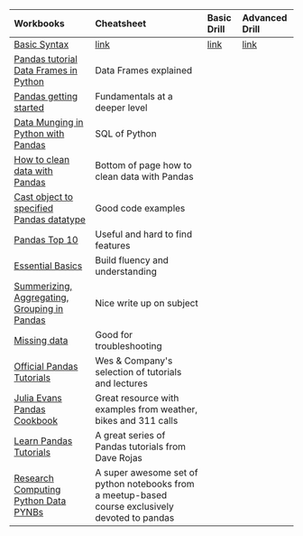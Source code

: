 
|Workbooks | Cheatsheet|Basic Drill|Advanced Drill|
|:-------|:-----|:-----|:-----|
|[Basic Syntax]((https://github.com/Morrisdata/DS/blob/master/02_Dev_environment_basic_python/PD01Unit01a_Worksheet.py))|[link](https://github.com/Morrisdata/DS/blob/master/02_Dev_environment_basic_python/PD01Unit01b_Cheatsheet.py)|[link](https://github.com/Morrisdata/DS/blob/master/02_Dev_environment_basic_python/PD01Unit01c_Drill_Basic.py)|[link](https://github.com/Morrisdata/DS/blob/master/02_Dev_environment_basic_python/PD01Unit01d_Drill_Advanced.py)|[Basic Math, 3 Value Logic](https://github.com/Morrisdata/DS/blob/master/02_Dev_environment_basic_python/PD01Unit02a_Worksheet.py)|[link](https://github.com/Morrisdata/DS/blob/master/02_Dev_environment_basic_python/PD01Unit02b_Cheatsheet.py)|[link](https://github.com/Morrisdata/DS/blob/master/02_Dev_environment_basic_python/PD01Unit02c_Drill_Basic.py)|[link](not available)|
|[Pandas tutorial Data Frames in Python](https://www.datacamp.com/community/tutorials/pandas-tutorial-dataframe-python)| Data Frames explained|
|[Pandas getting started](https://pandas.pydata.org/pandas-docs/stable/getting_started/tutorials.html)|Fundamentals at a deeper level|
|[Data Munging in Python with Pandas](https://pandas.pydata.org/pandas-docs/stable/getting_started/tutorials.html)|SQL of Python|
|[How to clean data with Pandas](https://pandas.pydata.org/pandas-docs/stable/getting_started/tutorials.html)| Bottom of page how to clean data with Pandas|
|[Cast object to specified Pandas datatype](https://pandas.pydata.org/pandas-docs/stable/reference/api/pandas.Series.astype.html)|Good code examples|
|[Pandas Top 10](http://manishamde.github.io/blog/2013/03/07/pandas-and-python-top-10/)| Useful and hard to find features |
|[Essential Basics](https://pandas.pydata.org/pandas-docs/stable/getting_started/basics.html)| Build fluency and understanding|
|[Summerizing, Aggregating, Grouping in Pandas](https://www.shanelynn.ie/summarising-aggregation-and-grouping-data-in-python-pandas/)| Nice write up on subject|
|[Missing data](https://chrisalbon.com/python/data_wrangling/pandas_missing_data/)|Good for troubleshooting|
|[Official Pandas Tutorials](http://pandas.pydata.org/pandas-docs/stable/tutorials.html) | Wes & Company's selection of tutorials and lectures|
|[Julia Evans Pandas Cookbook](https://github.com/jvns/pandas-cookbook) | Great resource with examples from weather, bikes and 311 calls|
|[Learn Pandas Tutorials](https://bitbucket.org/hrojas/learn-pandas) | A great series of Pandas tutorials from Dave Rojas|
|[Research Computing Python Data PYNBs](https://github.com/ResearchComputing/Meetup-Fall-2013/tree/master/python) | A super awesome set of python notebooks from a meetup-based course exclusively devoted to pandas|

